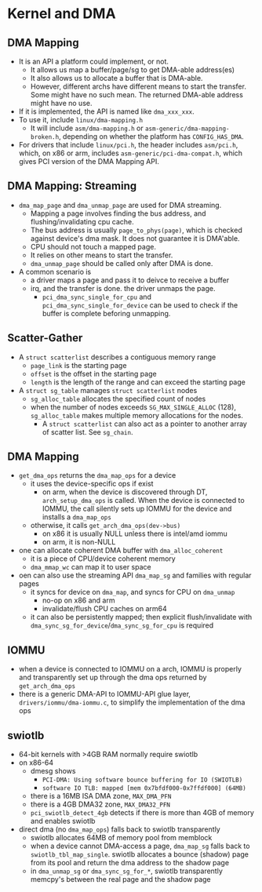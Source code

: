Kernel and DMA
==============

## DMA Mapping

* It is an API a platform could implement, or not.
  * It allows us map a buffer/page/sg to get DMA-able address(es)
  * It also allows us to allocate a buffer that is DMA-able.
  * However, different archs have different means to start the transfer.  Some
    might have no such mean.  The returned DMA-able address might have no use.
* If it is implemented, the API is named like `dma_xxx_xxx`.
* To use it, include `linux/dma-mapping.h`
  * It will include `asm/dma-mapping.h` or `asm-generic/dma-mapping-broken.h`,
    depending on whether the platform has `CONFIG_HAS_DMA`.
* For drivers that include `linux/pci.h`, the header includes `asm/pci.h`,
  which, on x86 or arm, includes `asm-generic/pci-dma-compat.h`, which gives PCI
  version of the DMA Mapping API.

## DMA Mapping: Streaming

* `dma_map_page` and `dma_unmap_page` are used for DMA streaming.
  * Mapping a page involves finding the bus address, and flushing/invalidating
    cpu cache.
  * The bus address is usually `page_to_phys(page)`, which is checked against
    device's dma mask.  It does not guarantee it is DMA'able.
  * CPU should not touch a mapped page.
  * It relies on other means to start the transfer.
  * `dma_unmap_page` should be called only after DMA is done.
* A common scenario is
  * a driver maps a page and pass it to deivce to receive a buffer
  * irq, and the transfer is done.  the driver unmaps the page.
    * `pci_dma_sync_single_for_cpu` and `pci_dma_sync_single_for_device` can be
      used to check if the buffer is complete beforing unmapping.

## Scatter-Gather

- A `struct scatterlist` describes a contiguous memory range
  - `page_link` is the starting page
  - `offset` is the offset in the starting page
  - `length` is the length of the range and can exceed the starting page
- A `struct sg_table` manages `struct scatterlist` nodes
  - `sg_alloc_table` allocates the specified count of nodes
  - when the number of nodes exceeds `SG_MAX_SINGLE_ALLOC` (128),
    `sg_alloc_table` makes multiple memory allocations for the nodes.
    - A `struct scatterlist` can also act as a pointer to another array of
      scatter list.  See `sg_chain`.

## DMA Mapping

- `get_dma_ops` returns the `dma_map_ops` for a device
  - it uses the device-specific ops if exist
    - on arm, when the device is discovered through DT, `arch_setup_dma_ops`
      is called.  When the device is connected to IOMMU, the call silently
      sets up IOMMU for the device and installs a `dma_map_ops`
  - otherwise, it calls `get_arch_dma_ops(dev->bus)`
    - on x86 it is usually NULL unless there is intel/amd iommu
    - on arm, it is non-NULL
- one can allocate coherent DMA buffer with `dma_alloc_coherent`
  - it is a piece of CPU/device coherent memory
  - `dma_mmap_wc` can map it to user space
- oen can also use the streaming API `dma_map_sg` and families with regular
  pages
  - it syncs for device on `dma_map`, and syncs for CPU on `dma_unmap`
    - no-op on x86 and arm
    - invalidate/flush CPU caches on arm64
  - it can also be persistently mapped; then explicit flush/invalidate with
    `dma_sync_sg_for_device`/`dma_sync_sg_for_cpu` is required

## IOMMU

- when a device is connected to IOMMU on a arch, IOMMU is properly and
  transparently set up through the dma ops returned by `get_arch_dma_ops`
- there is a generic DMA-API to IOMMU-API glue layer,
  `drivers/iommu/dma-iommu.c`, to simplify the implementation of the dma ops

## swiotlb

- 64-bit kernels with >4GB RAM normally require swiotlb
- on x86-64
  - dmesg shows
    - `PCI-DMA: Using software bounce buffering for IO (SWIOTLB)`
    - `software IO TLB: mapped [mem 0x7bfdf000-0x7ffdf000] (64MB)`
  - there is a 16MB ISA DMA zone, `MAX_DMA_PFN`
  - there is a 4GB DMA32 zone, `MAX_DMA32_PFN`
  - `pci_swiotlb_detect_4gb` detects if there is more than 4GB of memory and
    enables swiotlb
- direct dma (no `dma_map_ops`) falls back to swiotlb transparently
  - swiotlb allocates 64MB of memory pool from memblock
  - when a device cannot DMA-access a page, `dma_map_sg` falls back to
    `swiotlb_tbl_map_single`.  swiotlb allocates a bounce (shadow) page from
    its pool and return the dma address to the shadow page 
  - in `dma_unmap_sg` or `dma_sync_sg_for_*`, swiotlb transparently memcpy's
    between the real page and the shadow page
